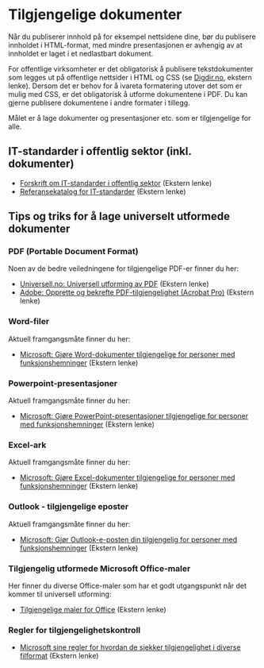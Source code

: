 # Tilgjengelige dokumenter
<p class="typo-ingress">Når du publiserer innhold på for eksempel nettsidene dine, bør du publisere innholdet i HTML-format, med mindre presentasjonen er avhengig av at innholdet er laget i et nedlastbart dokument.</p>

For offentlige virksomheter er det obligatorisk å publisere tekstdokumenter som legges ut på offentlige nettsider i HTML og CSS (se [Digdir.no](https://www.digdir.no/digitale-felleslosninger/publisering-av-tekstdokument/1494), ekstern lenke). Dersom det er behov for å ivareta formatering utover det som er mulig med CSS, er det obligatorisk å utforme dokumentene i PDF. Du kan gjerne publisere dokumentene i andre formater i tillegg.

Målet er å lage dokumenter og presentasjoner etc. som er tilgjengelige for alle.

## IT-standarder i offentlig sektor (inkl. dokumenter)
* [Forskrift om IT-standarder i offentlig sektor](https://lovdata.no/dokument/LTI/forskrift/2013-03-15-285) (Ekstern lenke)
* [Referansekatalog for IT-standarder](https://www.digdir.no/digitalisering-og-samordning/referansekatalogen-it-standardar/1480) (Ekstern lenke)

## Tips og triks for å lage universelt utformede dokumenter
### PDF (Portable Document Format)
Noen av de bedre veiledningene for tilgjengelige PDF-er finner du her:
- [Universell.no: Universell utforming av PDF](https://www.universell.no/uupdf/) (Ekstern lenke)
- [Adobe: Opprette og bekrefte PDF-tilgjengelighet (Acrobat Pro)](https://helpx.adobe.com/no/acrobat/using/create-verify-pdf-accessibility.html) (Ekstern lenke)

### Word-filer
Aktuell framgangsmåte finner du her:
* [Microsoft: Gjøre Word-dokumenter tilgjengelige for personer med funksjonshemninger](https://support.microsoft.com/nb-no/office/gj%C3%B8re-word-dokumenter-tilgjengelige-for-personer-med-funksjonshemninger-d9bf3683-87ac-47ea-b91a-78dcacb3c66d#PickTab=Windows) (Ekstern lenke)

### Powerpoint-presentasjoner
Aktuell framgangsmåte finner du her:
- [Microsoft: Gjøre PowerPoint-presentasjoner tilgjengelige for personer med funksjonshemninger](https://support.microsoft.com/nb-no/office/gj%C3%B8re-powerpoint-presentasjoner-tilgjengelige-for-personer-med-funksjonshemninger-6f7772b2-2f33-4bd2-8ca7-dae3b2b3ef25#picktab=windows) (Ekstern lenke)

### Excel-ark
Aktuell framgangsmåte finner du her:
- [Microsoft: Gjøre Excel-dokumenter tilgjengelige for personer med funksjonshemninger](https://support.microsoft.com/nb-no/office/gj%C3%B8re-excel-dokumenter-tilgjengelige-for-personer-med-funksjonshemninger-6cc05fc5-1314-48b5-8eb3-683e49b3e593#picktab=windows) (Ekstern lenke)

### Outlook - tilgjengelige eposter
Aktuell framgangsmåte finner du her:
- [Microsoft: Gjør Outlook-e-posten din tilgjengelig for personer med funksjonshemninger](https://support.microsoft.com/nb-no/office/gj%C3%B8r-outlook-e-posten-din-tilgjengelig-for-personer-med-funksjonshemninger-71ce71f4-7b15-4b7a-a2e3-cf91721bbacb#picktab=windows) (Ekstern lenke)

### Tilgjengelig utformede Microsoft Office-maler
Her finner du diverse Office-maler som har et godt utgangspunkt når det kommer til universell utforming:
- [Tilgjengelige maler for Office](https://support.microsoft.com/nb-no/office/f%c3%a5-tilgjengelige-maler-for-office-ca086caa-2bd2-4ac8-8c12-4cd495bd4d76?ui=nb-no&rs=nb-no&ad=no) (Ekstern lenke)

### Regler for tilgjengelighetskontroll
- [Microsoft sine regler for hvordan de sjekker tilgjengelighet i diverse filformat](https://support.microsoft.com/nb-no/office/regler-for-tilgjengelighetskontroll-651e08f2-0fc3-4e10-aaca-74b4a67101c1) (Ekstern lenke)